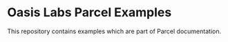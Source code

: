 # Oasis Labs Parcel Examples

This repository contains examples which are part of Parcel documentation.
